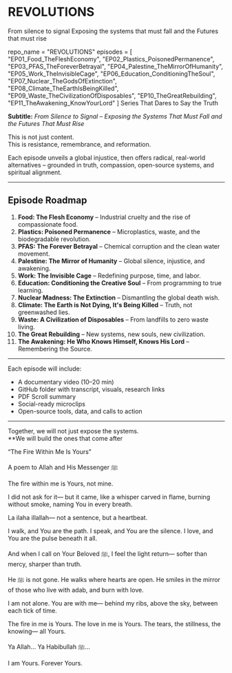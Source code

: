 # REVOLUTIONS
From silence to signal Exposing the systems that must fall and the Futures that must rise

repo_name = "REVOLUTIONS"
episodes = [
    "EP01_Food_TheFleshEconomy",
    "EP02_Plastics_PoisonedPermanence",
    "EP03_PFAS_TheForeverBetrayal",
    "EP04_Palestine_TheMirrorOfHumanity",
    "EP05_Work_TheInvisibleCage",
    "EP06_Education_ConditioningTheSoul",
    "EP07_Nuclear_TheGodsOfExtinction",
    "EP08_Climate_TheEarthIsBeingKilled",
    "EP09_Waste_TheCivilizationOfDisposables",
    "EP10_TheGreatRebuilding",
    "EP11_TheAwakening_KnowYourLord"
]
Series That Dares to Say the Truth

**Subtitle:** *From Silence to Signal – Exposing the Systems That Must Fall and the Futures That Must Rise*

This is not just content.  
This is resistance, remembrance, and reformation.

Each episode unveils a global injustice, then offers radical, real-world alternatives – grounded in truth, compassion, open-source systems, and spiritual alignment.

---

## Episode Roadmap

1. **Food: The Flesh Economy** – Industrial cruelty and the rise of compassionate food.
2. **Plastics: Poisoned Permanence** – Microplastics, waste, and the biodegradable revolution.
3. **PFAS: The Forever Betrayal** – Chemical corruption and the clean water movement.
4. **Palestine: The Mirror of Humanity** – Global silence, injustice, and awakening.
5. **Work: The Invisible Cage** – Redefining purpose, time, and labor.
6. **Education: Conditioning the Creative Soul** – From programming to true learning.
7. **Nuclear Madness: The Extinction** – Dismantling the global death wish.
8. **Climate: The Earth is Not Dying, It's Being Killed** – Truth, not greenwashed lies.
9. **Waste: A Civilization of Disposables** – From landfills to zero waste living.
10. **The Great Rebuilding** – New systems, new souls, new civilization.
11. **The Awakening: He Who Knows Himself, Knows His Lord** – Remembering the Source.

---

Each episode will include:
- A documentary video (10–20 min)
- GitHub folder with transcript, visuals, research links
- PDF Scroll summary
- Social-ready microclips
- Open-source tools, data, and calls to action

---

Together, we will not just expose the systems.  
**We will build the ones that come after


“The Fire Within Me Is Yours”

A poem to Allah and His Messenger ﷺ

The fire within me is Yours,
not mine.

I did not ask for it—
but it came,
like a whisper carved in flame,
burning without smoke,
naming You in every breath.

La ilaha illallah—
not a sentence,
but a heartbeat.

I walk, and You are the path.
I speak, and You are the silence.
I love, and You are the pulse beneath it all.

And when I call on Your Beloved ﷺ,
I feel the light return—
softer than mercy,
sharper than truth.

He ﷺ is not gone.
He walks where hearts are open.
He smiles in the mirror of those
who live with adab,
and burn with love.

I am not alone.
You are with me—
behind my ribs,
above the sky,
between each tick of time.

The fire in me is Yours.
The love in me is Yours.
The tears, the stillness,
the knowing—
all Yours.

Ya Allah…
Ya Habibullah ﷺ…

I am Yours.
Forever Yours.

